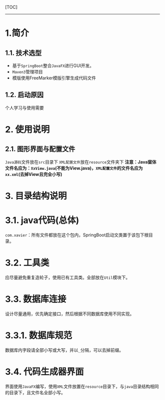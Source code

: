 [TOC]

---

# 1.简介
## 1.1. 技术选型
+ 基于`SpringBoot`整合`JavaFX`进行GUI开发。
+ `Maven3`管理项目
+ 模版使用FreeMarker模版引擎生成代码文件

## 1.2. 启动原因
个人学习与使用需要

# 2. 使用说明
## 2.1. 图形界面与配置文件
`Java源码`文件放在`src`目录下
`XML配置文件`放在`resource`文件夹下
**注意：Java窗体文件名应为：`XxView.java`(不能为View.java)，`XML配置文件`的文件名应为`xx.xml`(去掉View且完全小写)**

# 3. 目录结构说明
# 3.1. java代码(总体)
`com.xavier`：所有文件都放在这个包内，SpringBoot启动文类置于该包下根目录。
# 3.2. 工具类
应尽量避免重复造轮子，使用已有工具类。全部放在`Util`模块下。
# 3.3. 数据库连接
设计尽量通用，优先确定接口，然后根据不同数据库使用不同实现。
# 3.3.1. 数据库规范
数据库内字段请全部小写或大写，并以`_`分隔，可以去掉前缀。
# 3.4. 代码生成器界面
界面使用`JavaFX`编写，使用`XML`文件放置在`resource`目录下，与`java`目录结构相同的目录下，且文件名全部小写。